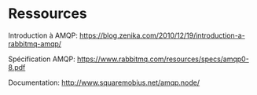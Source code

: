 # Ressources

Introduction à AMQP: https://blog.zenika.com/2010/12/19/introduction-a-rabbitmq-amqp/

Spécification AMQP: https://www.rabbitmq.com/resources/specs/amqp0-8.pdf

Documentation: http://www.squaremobius.net/amqp.node/